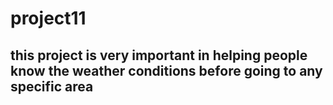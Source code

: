 # project11
## this project is very important in helping people know the weather conditions before going to any specific area
